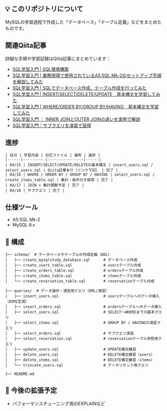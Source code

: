## 💡 このリポジトリについて

MySQLの学習過程で作成した「データベース」「テーブル定義」などをまとめたものです。

## 関連Qiita記事
詳細な手順や学習記録はQiita記事にまとめています：
- [SQL学習入門 | SQL環境構築](https://qiita.com/suica1010/items/6ef7f1d30bb6c4243f77)
- [SQL学習入門 | 業務現場で使用されているA5:SQL Mk-2のセットアップ手順を解説してみた](https://qiita.com/suica1010/items/691e6eff4a6649fa7bb5)
- [SQL学習入門 | SQLでデータベース作成、テーブル作成を行ってみた](https://qiita.com/suica1010/items/8b7a1f75cdf0140fa62c)
- [SQL学習入門 | INSERT/SELECT/DELETE/UPDATE　基本構文を学習してみた](https://qiita.com/suica1010/items/f28774e16e7f589029ef)
- [SQL学習入門 | WHERE/ORDER BY/GROUP BY/HAVING　基本構文を学習してみた](https://qiita.com/suica1010/items/17ea0f22e1b6750984f1)
- [SQL学習入門 ｜ INNER JOINとOUTER JOINの違いを実例で解説](https://qiita.com/suica1010/items/ce76be2580faec9689d4)
- [SQL学習入門｜サブクエリを演習で習得](https://qiita.com/suica1010/items/eeb0831ed563816d1f83)
## 進捗
```
| 日付 | 学習内容 | 対応ファイル | 備考 | 進捗 |
|------|----------|----------------|------|
| 04/15 | INSERT/SELECT/UPDATE/DELETEの基本構文 | insert_users.sql / select_users.sql | Qiita記事あり（リンク下記） | 完了 |
| 04/16 | WHERE / ORDER BY / GROUP BY / HAVING | select_users.sql / create_items_table.sql | 集計・条件付き取得 | 完了 |
| 04/17 | JOIN + 集計関数予定 | 完了 |
| 04/18 | サブクエリ | 完了 |
```
## 仕様ツール
- A5:SQL Mk-2
- MySQL 8.x

## 📂 構成
```
├── schema/  # データベースやテーブルの作成定義（DDL）
│   ├── create_mysqlstudy_database.sql      # データベース作成
│   ├── create_users_table.sql              # usersテーブル作成
│   ├── create_orders_table.sql             # ordersテーブル作成
│   ├── create_items_table.sql              # itemsテーブル作成
│   └── create_reservation_table.sql        # reservationテーブル作成

├── queries/  # データ操作・演習用クエリ（DML/演習）
│   ├── insert_users.sql                    # usersテーブルへのデータ挿入（A5M2生成）
│   ├── insert_orders.sql                   # ordersテーブルへのデータ挿入
│   ├── select_users.sql                    # SELECT〜WHEREまでの基本クエリ
│   ├── select_items.sql                    # GROUP BY / HAVINGの演習クエリ
│   ├── select_orders.sql                   # サブクエリ演習
│   ├── select_reservation.sql              # reservationテーブル参照用クエリ
│   ├── update_users.sql                    # UPDATE構文練習
│   ├── delete_users.sql                    # DELETE構文練習（users）
│   ├── delete_items.sql                    # DELETE構文練習（items）
│   └── truncate_users.sql                  # データリセット用クエリ

├── README.md
```

## 🧠 今後の拡張予定

- パフォーマンスチューニング用のEXPLAINなど
